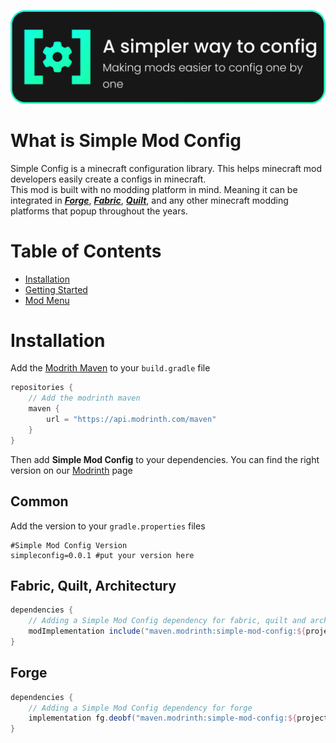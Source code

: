 <link href="/Simple-Mod-Config/style.min.css" rel="stylesheet">
<link rel="shortcut icon" href="/Simple-Mod-Config/images/Simple Config Logo.svg" type="image/x-icon">

![Simple Config Banner.svg](docs/images%2FSimple%20Config%20Banner.svg)

# What is Simple Mod Config

Simple Config is a minecraft configuration library.
This helps minecraft mod developers easily create a configs in minecraft.   
This mod is built with no modding platform in mind. Meaning it can be integrated in
**_[Forge](https://files.minecraftforge.net)_**,
**_[Fabric](https://fabricmc.net/develop)_**,
**_[Quilt](https://quiltmc.org)_**,
and any other minecraft modding platforms that popup throughout the years.

# Table of Contents

- [Installation](#installation)
- [Getting Started](https://dcmanproductions.github.io/Simple-Mod-Config/getting-started)
- [Mod Menu](https://dcmanproductions.github.io/Simple-Mod-Config/mod-menu)

# Installation

Add the [Modrith Maven](https://docs.modrinth.com/docs/tutorials/maven/) to your `build.gradle` file

```groovy
repositories {
    // Add the modrinth maven
    maven {
        url = "https://api.modrinth.com/maven"
    }
}
```

Then add **Simple Mod Config** to your dependencies. You can find the right version on
our [Modrinth](https://modrinth.com/mod/fluidui) page

## Common

Add the version to your `gradle.properties` files

```properties
#Simple Mod Config Version
simpleconfig=0.0.1 #put your version here
```

## Fabric, Quilt, Architectury

```groovy
dependencies {
    // Adding a Simple Mod Config dependency for fabric, quilt and architectury
    modImplementation include("maven.modrinth:simple-mod-config:${project.simpleconfig}")
}
```

## Forge

```groovy
dependencies {
    // Adding a Simple Mod Config dependency for forge
    implementation fg.deobf("maven.modrinth:simple-mod-config:${project.simpleconfig}")
}
```